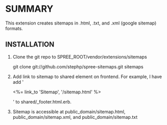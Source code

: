 SUMMARY
=======

This extension creates sitemaps in .html, .txt, and .xml (google sitemap) formats.

INSTALLATION
------------

1. Clone the git repo to SPREE_ROOT/vendor/extensions/sitemaps

      git clone git://github.com/stephp/spree-sitemaps.git sitemaps

2. Add link to sitemap to shared element on frontend. For example, I have add '<p><%= link_to 'Sitemap', '/sitemap.html' %></p>' to shared/_footer.html.erb.

3. Sitemap is accessible at public_domain/sitemap.html, public_domain/sitemap.xml, and public_domain/sitemap.txt
